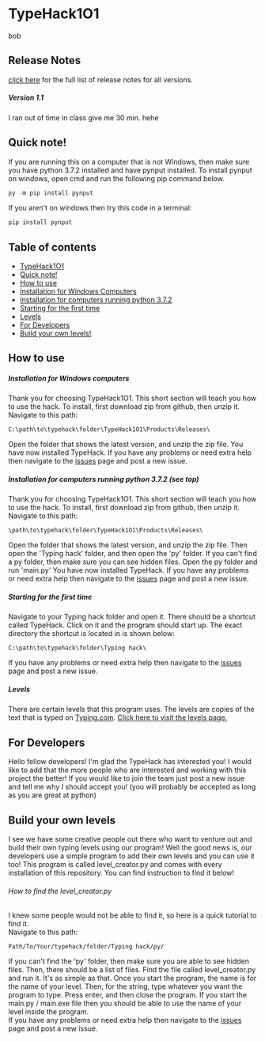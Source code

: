 # TypeHack1O1
bob
## Release Notes 

[click here](docs/release.md) for the full list of release notes for all versions.

##### Version 1.1

I ran out of time in class give me 30 min. hehe

## Quick note!

If you are running this on a computer that is not Windows, then make sure you have python 3.7.2 installed and have pynput installed. To install pynput on windows, open cmd and run the following pip command below.
```python
py -m pip install pynput
```

If you aren't on windows then try this code in a terminal:
```python
pip install pynput
```

## Table of contents

- [TypeHack1O1](#typehack1o1)
- [Quick note!](#quick-note)
- [How to use](#how-to-use)
- [Installation for Windows Computers](#installation-for-windows-computers)
- [Installation for computers running python 3.7.2](#installation-for-computers-running-python-372-see-top)
- [Starting for the first time](#starting-for-the-first-time)
- [Levels](docs/levels.md)
- [For Developers](#for-developers)
- [Build your own levels!](#build-your-own-levels)


## How to use

##### Installation for Windows computers

Thank you for choosing TypeHack1O1. This short section will teach you how to use the hack. To install, first download zip from github, then unzip it. Navigate to this path:
```
C:\path\to\typehack\folder\TypeHack1O1\Products\Releases\
```
Open the folder that shows the latest version, and unzip the zip file. You have now installed TypeHack.
If you have any problems or need extra help then navigate to the [issues](https://github.com/S-W-dev/TypeHack1O1/issues) page and post a new issue.

##### Installation for computers running python 3.7.2 (see top)

Thank you for choosing TypeHack1O1. This short section will teach you how to use the hack. To install, first download zip from github, then unzip it. Navigate to this path:
```
\path\to\typehack\folder\TypeHack1O1\Products\Releases\
```
Open the folder that shows the latest version, and unzip the zip file. Then open the 'Typing hack' folder, and then open the 'py' folder. If you can't find a py folder, then make sure you can see hidden files. Open the py folder and run 'main.py'
You have now installed TypeHack.
If you have any problems or need extra help then navigate to the [issues](https://github.com/S-W-dev/TypeHack1O1/issues) page and post a new issue.

##### Starting for the first time

Navigate to your Typing hack folder and open it. There should be a shortcut called TypeHack. Click on it and the program should start up. The exact directory the shortcut is located in is shown below:
```
C:\path\to\typehack\folder\Typing hack\
```
If you have any problems or need extra help then navigate to the [issues](https://github.com/S-W-dev/TypeHack1O1/issues) page and post a new issue.

##### Levels

There are certain levels that this program uses. The levels are copies of the text that is typed on [Typing.com](https://typing.com/). [Click here to visit the levels page.](docs/levels.md)

## For Developers

Hello fellow developers! I'm glad the TypeHack has interested you! I would like to add that the more people who are interested and working with this project the better! If you would like to join the team just post a new issue and tell me why I should accept you! (you will probably be accepted as long as you are great at python)

## Build your own levels

I see we have some creative people out there who want to venture out and build their own typing levels using our program! Well the good news is, our developers use a simple program to add their own levels and you can use it too! This program is called level_creator.py and comes with every installation of this repository. You can find instruction to find it below!

###### How to find the level_creator.py

I knew some people would not be able to find it, so here is a quick tutorial to find it.\
Navigate to this path:
```
Path/To/Your/typehack/folder/Typing hack/py/
```
If you can't find the 'py' folder, then make sure you are able to see hidden files. Then, there should be a list of files. Find the file called level_creator.py and run it. It's as simple as that. Once you start the program, the name is for the name of your level. Then, for the string, type whatever you want the program to type. Press enter, and then close the program. If you start the main.py / main.exe file then you should be able to use the name of your level inside the program.\
If you have any problems or need extra help then navigate to the [issues](https://github.com/S-W-dev/TypeHack1O1/issues) page and post a new issue.
